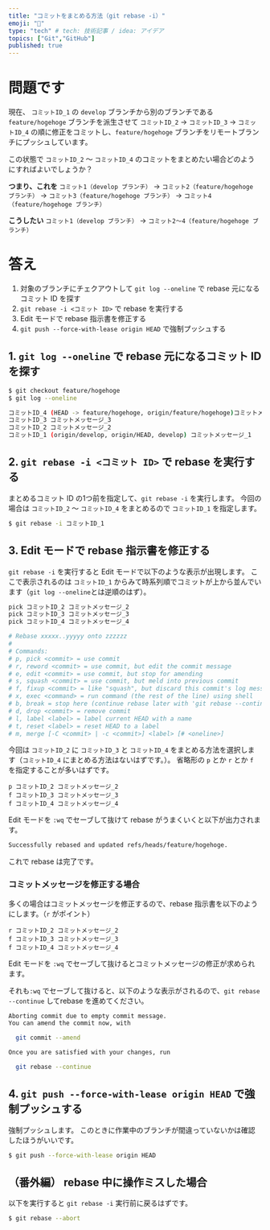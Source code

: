 ```yaml
---
title: "コミットをまとめる方法（git rebase -i）"
emoji: "🔖"
type: "tech" # tech: 技術記事 / idea: アイデア
topics: ["Git","GitHub"]
published: true
---
```


# 問題です
現在、 `コミットID_1` の `develop` ブランチから別のブランチである `feature/hogehoge` ブランチを派生させて `コミットID_2` → `コミットID_3` → `コミットID_4` の順に修正をコミットし、`feature/hogehoge` ブランチをリモートブランチにプッシュしています。

この状態で `コミットID_2` 〜 `コミットID_4` のコミットをまとめたい場合どのようにすればよいでしょうか？

**つまり、これを**
`コミット1（develop ブランチ）` → `コミット2（feature/hogehoge ブランチ）` → `コミット3（feature/hogehoge ブランチ）` → `コミット4（feature/hogehoge ブランチ）`

**こうしたい**
`コミット1（develop ブランチ）` → `コミット2〜4（feature/hogehoge ブランチ）`


# 答え

1. 対象のブランチにチェクアウトして `git log --oneline` で rebase 元になるコミット ID を探す
1. `git rebase -i <コミット ID>` で rebase を実行する
1. Edit モードで rebase 指示書を修正する
1. `git push --force-with-lease origin HEAD` で強制プッシュする

## 1. `git log --oneline` で rebase 元になるコミット ID を探す

```bash
$ git checkout feature/hogehoge
$ git log --oneline

コミットID_4 (HEAD -> feature/hogehoge, origin/feature/hogehoge)コミットメッセージ_4
コミットID_3 コミットメッセージ_3
コミットID_2 コミットメッセージ_2
コミットID_1 (origin/develop, origin/HEAD, develop) コミットメッセージ_1
```

## 2. `git rebase -i <コミット ID>` で rebase を実行する

まとめるコミット ID の1つ前を指定して、`git rebase -i` を実行します。
今回の場合は `コミットID_2` 〜 `コミットID_4` をまとめるので `コミットID_1` を指定します。

```bash
$ git rebase -i コミットID_1
```

## 3. Edit モードで rebase 指示書を修正する

`git rebase -i` を実行すると Edit モードで以下のような表示が出現します。
ここで表示されるのは `コミットID_1` からみて時系列順でコミットが上から並んでいます（`git log --oneline`とは逆順のはず）。

```bash
pick コミットID_2 コミットメッセージ_2
pick コミットID_3 コミットメッセージ_3
pick コミットID_4 コミットメッセージ_4

# Rebase xxxxx..yyyyy onto zzzzzz
#
# Commands:
# p, pick <commit> = use commit
# r, reword <commit> = use commit, but edit the commit message
# e, edit <commit> = use commit, but stop for amending
# s, squash <commit> = use commit, but meld into previous commit
# f, fixup <commit> = like "squash", but discard this commit's log message
# x, exec <command> = run command (the rest of the line) using shell
# b, break = stop here (continue rebase later with 'git rebase --continue')
# d, drop <commit> = remove commit
# l, label <label> = label current HEAD with a name
# t, reset <label> = reset HEAD to a label
# m, merge [-C <commit> | -c <commit>] <label> [# <oneline>]
```

今回は `コミットID_2` に `コミットID_3` と `コミットID_4` をまとめる方法を選択します（`コミットID_4` にまとめる方法はないはずです。）。
省略形の `p` とか `r` とか `f` を指定することが多いはずです。

```bash:コミットメッセージ修正しない場合
p コミットID_2 コミットメッセージ_2
f コミットID_3 コミットメッセージ_3
f コミットID_4 コミットメッセージ_4
```

Edit モードを `:wq` でセーブして抜けて rebase がうまくいくと以下が出力されます。

```bash
Successfully rebased and updated refs/heads/feature/hogehoge.
```

これで rebase は完了です。

### コミットメッセージを修正する場合

多くの場合はコミットメッセージを修正するので、rebase 指示書を以下のようにします。（`r` がポイント）

```bash:コミットメッセージ修正する場合
r コミットID_2 コミットメッセージ_2
f コミットID_3 コミットメッセージ_3
f コミットID_4 コミットメッセージ_4
```

Edit モードを `:wq` でセーブして抜けるとコミットメッセージの修正が求められます。

それも`:wq` でセーブして抜けると、以下のような表示がされるので、`git rebase --continue` してrebase を進めてください。

```bash
Aborting commit due to empty commit message.
You can amend the commit now, with

  git commit --amend 

Once you are satisfied with your changes, run

  git rebase --continue
```

## 4. `git push --force-with-lease origin HEAD` で強制プッシュする

強制プッシュします。
このときに作業中のブランチが間違っていないかは確認したほうがいいです。

```bash
$ git push --force-with-lease origin HEAD
```



## （番外編） rebase 中に操作ミスした場合

以下を実行すると `git rebase -i` 実行前に戻るはずです。

```bash
$ git rebase --abort
```
